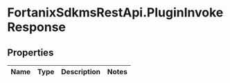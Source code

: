 # FortanixSdkmsRestApi.PluginInvokeResponse

## Properties
Name | Type | Description | Notes
------------ | ------------- | ------------- | -------------


